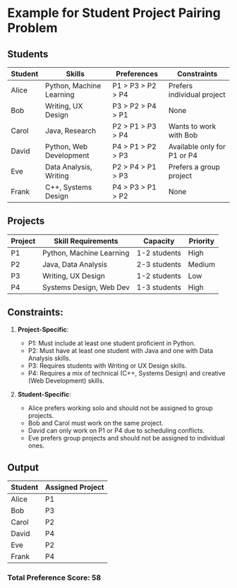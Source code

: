 # Example for Student Project Pairing Problem


## Students

| **Student** | **Skills**              | **Preferences**          | **Constraints**                    |
|-------------|-------------------------|--------------------------|------------------------------------|
| Alice       | Python, Machine Learning| P1 > P3 > P2 > P4        | Prefers individual project         |
| Bob         | Writing, UX Design      | P3 > P2 > P4 > P1        | None                               |
| Carol       | Java, Research          | P2 > P1 > P3 > P4        | Wants to work with Bob             |
| David       | Python, Web Development | P4 > P1 > P2 > P3        | Available only for P1 or P4        |
| Eve         | Data Analysis, Writing  | P2 > P4 > P1 > P3        | Prefers a group project            |
| Frank       | C++, Systems Design     | P4 > P3 > P1 > P2        | None                               |


## Projects

| **Project** | **Skill Requirements**      | **Capacity** | **Priority** |
|-------------|-----------------------------|--------------|--------------|
| P1          | Python, Machine Learning    | 1-2 students | High         |
| P2          | Java, Data Analysis         | 2-3 students | Medium       |
| P3          | Writing, UX Design          | 1-2 students | Low          |
| P4          | Systems Design, Web Dev     | 1-3 students | High         |


## Constraints:

1. **Project-Specific**:
   - P1: Must include at least one student proficient in Python.
   - P2: Must have at least one student with Java and one with Data Analysis skills.
   - P3: Requires students with Writing or UX Design skills.
   - P4: Requires a mix of technical (C++, Systems Design) and creative (Web Development) skills.

2. **Student-Specific**:
   - Alice prefers working solo and should not be assigned to group projects.
   - Bob and Carol must work on the same project.
   - David can only work on P1 or P4 due to scheduling conflicts.
   - Eve prefers group projects and should not be assigned to individual ones.
        

## Output

| **Student** | **Assigned Project** |
|-------------|----------------------|
| Alice       | P1                   |
| Bob         | P3                   |
| Carol       | P2                   |
| David       | P4                   |
| Eve         | P2                   |
| Frank       | P4                   |

### **Total Preference Score**: 58



